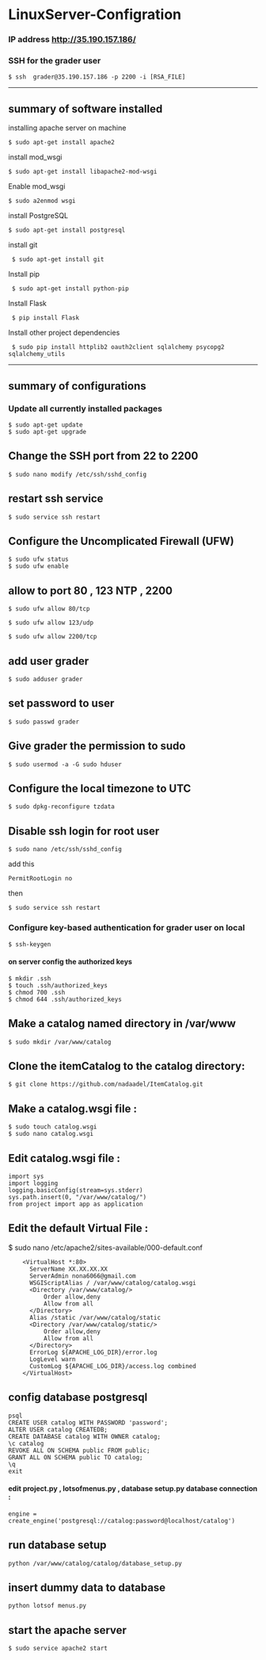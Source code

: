 # LinuxServer-Configration

### IP address http://35.190.157.186/ 
  
### SSH for the grader user
    $ ssh  grader@35.190.157.186 -p 2200 -i [RSA_FILE]
    
---------------------------------------
summary of software installed
---------------------------------------
installing apache server on machine 

    $ sudo apt-get install apache2
    
install mod_wsgi    
    
    $ sudo apt-get install libapache2-mod-wsgi
Enable mod_wsgi     
    
    $ sudo a2enmod wsgi
 
install PostgreSQL

    $ sudo apt-get install postgresql

install git

     $ sudo apt-get install git
     
Install pip

     $ sudo apt-get install python-pip
Install Flask

     $ pip install Flask
     
Install other project dependencies 

     $ sudo pip install httplib2 oauth2client sqlalchemy psycopg2 sqlalchemy_utils

---------------------------------------
summary of configurations
---------------------------------------
### Update all currently installed packages
 
    $ sudo apt-get update
    $ sudo apt-get upgrade

## Change the SSH port from 22 to 2200

    $ sudo nano modify /etc/ssh/sshd_config
    
## restart ssh service

    $ sudo service ssh restart

## Configure the Uncomplicated Firewall (UFW) 

    $ sudo ufw status 
    $ sudo ufw enable 


## allow to port 80 , 123 NTP , 2200

    $ sudo ufw allow 80/tcp
    
    $ sudo ufw allow 123/udp
    
    $ sudo ufw allow 2200/tcp
    
## add user grader   
    
    $ sudo adduser grader 
    
## set password to user
   
    $ sudo passwd grader

## Give grader the permission to sudo
    $ sudo usermod -a -G sudo hduser


## Configure the local timezone to UTC
   
    $ sudo dpkg-reconfigure tzdata

## Disable ssh login for root user

    $ sudo nano /etc/ssh/sshd_config

add this 

    PermitRootLogin no
then 

    $ sudo service ssh restart
    
### Configure key-based authentication for grader user on local 
 
    $ ssh-keygen
    
####  on server config the authorized keys
    $ mkdir .ssh
    $ touch .ssh/authorized_keys
    $ chmod 700 .ssh
    $ chmod 644 .ssh/authorized_keys
  
## Make a catalog named directory in /var/www

    $ sudo mkdir /var/www/catalog

## Clone the itemCatalog to the catalog directory:
    $ git clone https://github.com/nadaadel/ItemCatalog.git

## Make a catalog.wsgi file :
    $ sudo touch catalog.wsgi 
    $ sudo nano catalog.wsgi

## Edit catalog.wsgi file :   
    import sys
    import logging
    logging.basicConfig(stream=sys.stderr)
    sys.path.insert(0, "/var/www/catalog/")
    from project import app as application
    
## Edit the default Virtual File :
   $  sudo nano /etc/apache2/sites-available/000-default.conf
   
        <VirtualHost *:80>
          ServerName XX.XX.XX.XX
          ServerAdmin nona6066@gmail.com
          WSGIScriptAlias / /var/www/catalog/catalog.wsgi
          <Directory /var/www/catalog/>
              Order allow,deny
              Allow from all
          </Directory>
          Alias /static /var/www/catalog/static
          <Directory /var/www/catalog/static/>
              Order allow,deny
              Allow from all
          </Directory>
          ErrorLog ${APACHE_LOG_DIR}/error.log
          LogLevel warn
          CustomLog ${APACHE_LOG_DIR}/access.log combined
        </VirtualHost>

## config database postgresql

    psql
    CREATE USER catalog WITH PASSWORD 'password';
    ALTER USER catalog CREATEDB;
    CREATE DATABASE catalog WITH OWNER catalog;
    \c catalog
    REVOKE ALL ON SCHEMA public FROM public;
    GRANT ALL ON SCHEMA public TO catalog;
    \q
    exit
    

#### edit project.py , lotsofmenus.py , database setup.py database connection :
    engine = create_engine('postgresql://catalog:password@localhost/catalog')
 
## run database setup 
    python /var/www/catalog/catalog/database_setup.py
    
## insert dummy data to database 
    python lotsof menus.py 
    

## start the apache server 
    $ sudo service apache2 start

